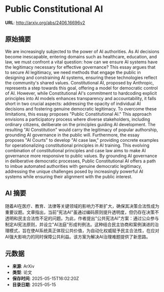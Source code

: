 # Public Constitutional AI

**URL**: http://arxiv.org/abs/2406.16696v2

## 原始摘要

We are increasingly subjected to the power of AI authorities. As AI decisions
become inescapable, entering domains such as healthcare, education, and law, we
must confront a vital question: how can we ensure AI systems have the
legitimacy necessary for effective governance? This essay argues that to secure
AI legitimacy, we need methods that engage the public in designing and
constraining AI systems, ensuring these technologies reflect the community's
shared values. Constitutional AI, proposed by Anthropic, represents a step
towards this goal, offering a model for democratic control of AI. However,
while Constitutional AI's commitment to hardcoding explicit principles into AI
models enhances transparency and accountability, it falls short in two crucial
aspects: addressing the opacity of individual AI decisions and fostering
genuine democratic legitimacy. To overcome these limitations, this essay
proposes "Public Constitutional AI." This approach envisions a participatory
process where diverse stakeholders, including ordinary citizens, deliberate on
the principles guiding AI development. The resulting "AI Constitution" would
carry the legitimacy of popular authorship, grounding AI governance in the
public will. Furthermore, the essay proposes "AI Courts" to develop "AI case
law," providing concrete examples for operationalizing constitutional
principles in AI training. This evolving combination of constitutional
principles and case law aims to make AI governance more responsive to public
values. By grounding AI governance in deliberative democratic processes, Public
Constitutional AI offers a path to imbue automated authorities with genuine
democratic legitimacy, addressing the unique challenges posed by increasingly
powerful AI systems while ensuring their alignment with the public interest.


## AI 摘要

随着AI在医疗、教育、法律等关键领域的影响力不断扩大，确保其决策合法性成为重要议题。文章指出，当前"宪法AI"虽通过编码原则提升透明度，但仍存在决策不透明和民主合法性不足的问题。为此，作者提出"公共宪法AI"方案：通过公众参与制定AI宪法原则，并设立"AI法庭"形成判例法。这种结合民主协商和案例演进的治理模式，旨在使AI系统真正体现公共价值，为自动化权威赋予民主合法性，在应对AI强大影响力的同时保障公共利益。该方案为解决AI治理难题提供了新思路。

## 元数据

- **来源**: ArXiv
- **类型**: 论文
- **保存时间**: 2025-05-15T16:02:20Z
- **目录日期**: 2025-05-15

